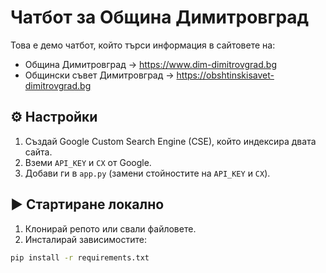 # Чатбот за Община Димитровград

Това е демо чатбот, който търси информация в сайтовете на:

- Община Димитровград → https://www.dim-dimitrovgrad.bg
- Общински съвет Димитровград → https://obshtinskisavet-dimitrovgrad.bg

## ⚙️ Настройки

1. Създай Google Custom Search Engine (CSE), който индексира двата сайта.
2. Вземи `API_KEY` и `CX` от Google.
3. Добави ги в `app.py` (замени стойностите на `API_KEY` и `CX`).

## ▶️ Стартиране локално

1. Клонирай репото или свали файловете.
2. Инсталирай зависимостите:
```bash
pip install -r requirements.txt
